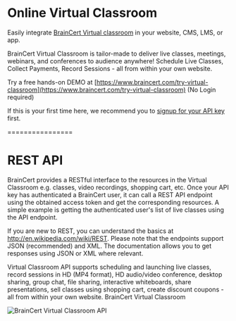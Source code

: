 Online Virtual Classroom
================

Easily integrate [BrainCert Virtual classroom](https://www.braincert.com) in your website, CMS, LMS, or app.

BrainCert Virtual Classroom is tailor-made to deliver live classes, meetings, webinars, and conferences to audience anywhere!
Schedule Live Classes, Collect Payments, Record Sessions - all from within your own website.

Try a free hands-on DEMO at [https://www.braincert.com/try-virtual-classroom](https://www.braincert.com/try-virtual-classroom) (No Login required)

If this is your first time here, we recommend you to [signup for your API key](https://www.braincert.com/app/virtualclassroom) first. 

================

# REST API
BrainCert provides a RESTful interface to the resources in the Virtual Classroom e.g. classes, video recordings, shopping cart, etc. Once your API key has authenticated a BrainCert user, it can call a REST API endpoint using the obtained access token and get the corresponding resources. A simple example is getting the authenticated user's list of live classes using the API endpoint. 

If you are new to REST, you can understand the basics at http://en.wikipedia.com/wiki/REST. Please note that the endpoints support JSON (recommended) and XML. The documentation allows you to get responses using JSON or XML where relevant.

Virtual Classroom API supports scheduling and launching live classes, record sessions in HD (MP4 format), HD audio/video conference, desktop sharing, group chat, file sharing, interactive whiteboards, share presentations, sell classes using shopping cart, create discount coupons - all from within your own website.
BrainCert Virtual Classroom

![BrainCert Virtual Classroom API](https://www.braincert.com/images/bcvc1-3.jpg)

